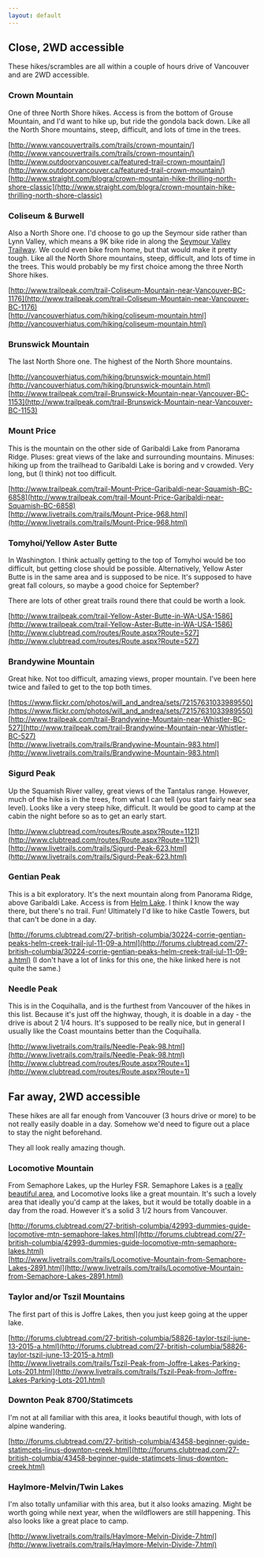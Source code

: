 ```yaml
---
layout: default
---
```


## Close, 2WD accessible ##

These hikes/scrambles are all within a couple of hours drive of Vancouver and are 2WD accessible.

### Crown Mountain ###

One of three North Shore hikes. Access is from the bottom of Grouse Mountain, and I'd want to hike up, but ride the gondola back down. Like all the North Shore mountains, steep, difficult, and lots of time in the trees.

[http://www.vancouvertrails.com/trails/crown-mountain/](http://www.vancouvertrails.com/trails/crown-mountain/)<br/>
[http://www.outdoorvancouver.ca/featured-trail-crown-mountain/](http://www.outdoorvancouver.ca/featured-trail-crown-mountain/)<br/>
[http://www.straight.com/blogra/crown-mountain-hike-thrilling-north-shore-classic](http://www.straight.com/blogra/crown-mountain-hike-thrilling-north-shore-classic)

### Coliseum & Burwell ###

Also a North Shore one. I'd choose to go up the Seymour side rather than Lynn Valley, which means a 9K bike ride in along the [Seymour Valley Trailway](http://www.letsgobiking.net/2010/05/5-seymour-forest-north-vancouver-bc.html). We could even bike from home, but that would make it pretty tough. Like all the North Shore mountains, steep, difficult, and lots of time in the trees. This would probably be my first choice among the three North Shore hikes.

[http://www.trailpeak.com/trail-Coliseum-Mountain-near-Vancouver-BC-1176](http://www.trailpeak.com/trail-Coliseum-Mountain-near-Vancouver-BC-1176)<br/>
[http://vancouverhiatus.com/hiking/coliseum-mountain.html](http://vancouverhiatus.com/hiking/coliseum-mountain.html)

### Brunswick Mountain ###

The last North Shore one. The highest of the North Shore mountains.

[http://vancouverhiatus.com/hiking/brunswick-mountain.html](http://vancouverhiatus.com/hiking/brunswick-mountain.html)<br/>
[http://www.trailpeak.com/trail-Brunswick-Mountain-near-Vancouver-BC-1153](http://www.trailpeak.com/trail-Brunswick-Mountain-near-Vancouver-BC-1153)

### Mount Price ###

This is the mountain on the other side of Garibaldi Lake from Panorama Ridge. Pluses: great views of the lake and surrounding mountains. Minuses: hiking up from the trailhead to Garibaldi Lake is boring and v crowded. Very long, but (I think) not too difficult.

[http://www.trailpeak.com/trail-Mount-Price-Garibaldi-near-Squamish-BC-6858](http://www.trailpeak.com/trail-Mount-Price-Garibaldi-near-Squamish-BC-6858)<br/>
[http://www.livetrails.com/trails/Mount-Price-968.html](http://www.livetrails.com/trails/Mount-Price-968.html)

### Tomyhoi/Yellow Aster Butte ###

In Washington. I think actually getting to the top of Tomyhoi would be too difficult, but getting close should be possible. Alternatively, Yellow Aster Butte is in the same area and is supposed to be nice. It's supposed to have great fall colours, so maybe a good choice for September?

There are lots of other great trails round there that could be worth a look.

[http://www.trailpeak.com/trail-Yellow-Aster-Butte-in-WA-USA-1586](http://www.trailpeak.com/trail-Yellow-Aster-Butte-in-WA-USA-1586)<br/>
[http://www.clubtread.com/routes/Route.aspx?Route=527](http://www.clubtread.com/routes/Route.aspx?Route=527)

### Brandywine Mountain ###

Great hike. Not too difficult, amazing views, proper mountain. I've been here twice and failed to get to the top both times.

[https://www.flickr.com/photos/will_and_andrea/sets/72157631033989550](https://www.flickr.com/photos/will_and_andrea/sets/72157631033989550)<br/>
[http://www.trailpeak.com/trail-Brandywine-Mountain-near-Whistler-BC-527](http://www.trailpeak.com/trail-Brandywine-Mountain-near-Whistler-BC-527)<br/>
[http://www.livetrails.com/trails/Brandywine-Mountain-983.html](http://www.livetrails.com/trails/Brandywine-Mountain-983.html)

### Sigurd Peak ###

Up the Squamish River valley, great views of the Tantalus range. However, much of the hike is in the trees, from what I can tell (you start fairly near sea level). Looks like a very steep hike, difficult. It would be good to camp at the cabin the night before so as to get an early start.

[http://www.clubtread.com/routes/Route.aspx?Route=1121](http://www.clubtread.com/routes/Route.aspx?Route=1121)<br/>
[http://www.livetrails.com/trails/Sigurd-Peak-623.html](http://www.livetrails.com/trails/Sigurd-Peak-623.html)

### Gentian Peak ###

This is a bit exploratory. It's the next mountain along from Panorama Ridge, above Garibaldi Lake. Access is from [Helm Lake](http://www.livetrails.com/trails/Helm-Lake-17.html). I think I know the way there, but there's no trail. Fun! Ultimately I'd like to hike Castle Towers, but that can't be done in a day.

[http://forums.clubtread.com/27-british-columbia/30224-corrie-gentian-peaks-helm-creek-trail-jul-11-09-a.html](http://forums.clubtread.com/27-british-columbia/30224-corrie-gentian-peaks-helm-creek-trail-jul-11-09-a.html) (I don't have a lot of links for this one, the hike linked here is not quite the same.)

### Needle Peak ###

This is in the Coquihalla, and is the furthest from Vancouver of the hikes in this list. Because it's just off the highway, though, it is doable in a day - the drive is about 2 1/4 hours. It's supposed to be really nice, but in general I usually like the Coast mountains better than the Coquihalla.

[http://www.livetrails.com/trails/Needle-Peak-98.html](http://www.livetrails.com/trails/Needle-Peak-98.html)<br/>
[http://www.clubtread.com/routes/Route.aspx?Route=1](http://www.clubtread.com/routes/Route.aspx?Route=1)<br/>


## Far away, 2WD accessible ##

These hikes are all far enough from Vancouver (3 hours drive or more) to be not really easily doable in a day. Somehow we'd need to figure out a place to stay the night beforehand.

They all look really amazing though.

### Locomotive Mountain ###

From Semaphore Lakes, up the Hurley FSR. Semaphore Lakes is a [really beautiful area](https://www.flickr.com/photos/will_and_andrea/sets/72157631724200531), and Locomotive looks like a great mountain. It's such a lovely area that ideally you'd camp at the lakes, but it would be totally doable in a day from the road. However it's a solid 3 1/2 hours from Vancouver.

[http://forums.clubtread.com/27-british-columbia/42993-dummies-guide-locomotive-mtn-semaphore-lakes.html](http://forums.clubtread.com/27-british-columbia/42993-dummies-guide-locomotive-mtn-semaphore-lakes.html)<br/>
[http://www.livetrails.com/trails/Locomotive-Mountain-from-Semaphore-Lakes-2891.html](http://www.livetrails.com/trails/Locomotive-Mountain-from-Semaphore-Lakes-2891.html)<br/>

### Taylor and/or Tszil Mountains ###

The first part of this is Joffre Lakes, then you just keep going at the upper lake.

[http://forums.clubtread.com/27-british-columbia/58826-taylor-tszil-june-13-2015-a.html](http://forums.clubtread.com/27-british-columbia/58826-taylor-tszil-june-13-2015-a.html)<br/>
[http://www.livetrails.com/trails/Tszil-Peak-from-Joffre-Lakes-Parking-Lots-201.html](http://www.livetrails.com/trails/Tszil-Peak-from-Joffre-Lakes-Parking-Lots-201.html)<br/>

### Downton Peak 8700/Statimcets ###

I'm not at all familiar with this area, it looks beautiful though, with lots of alpine wandering.

[http://forums.clubtread.com/27-british-columbia/43458-beginner-guide-statimcets-linus-downton-creek.html](http://forums.clubtread.com/27-british-columbia/43458-beginner-guide-statimcets-linus-downton-creek.html)<br/>

### Haylmore-Melvin/Twin Lakes ###

I'm also totally unfamiliar with this area, but it also looks amazing. Might be worth going while next year, when the wildflowers are still happening. This also looks like a great place to camp.

[http://www.livetrails.com/trails/Haylmore-Melvin-Divide-7.html](http://www.livetrails.com/trails/Haylmore-Melvin-Divide-7.html)<br/>
